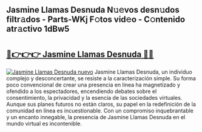 ## Jasmine Llamas Desnuda N𝚞𝚎vos desn𝚞dos filtr𝚊dos - Parts-WKj F𝚘tos vid𝚎o - C𝚘ntenido atr𝚊ctivo 1dBw5

# <h2><a href="http://mbatgbj.tromn.icu/?c=Jasmine+Llamas+Desnuda">🔗👉👉👉 Jasmine Llamas Desnuda 🔗🔗</a></h2>

[![Jasmine Llamas Desnuda nuevo](https://i.imgur.com/pEAQMta.gif)](http://mbatgbj.tromn.icu/?c=Jasmine+Llamas+Desnuda)
Jasmine Llamas Desnuda, un individuo complejo y desconcertante, se resiste a la caracterización simple. Su forma poco convencional de crear una presencia en línea ha magnetizado y ofendido a los espectadores, encendiendo debates sobre el consentimiento, la privacidad y la esencia de las sociedades virtuales. Aunque sus planes futuros no están claros, su papel en la redefinición de la comunidad en línea es incuestionable. Con un compromiso inquebrantable y un encanto innegable, la presencia de Jasmine Llamas Desnuda en el mundo virtual es incontenible.
